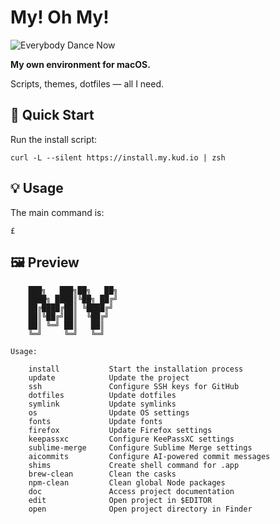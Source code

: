 # My! Oh My!

![Everybody Dance Now](everybodydancenow.gif)

**My own environment for macOS.**

Scripts, themes, dotfiles — all I need.

## 🚀 Quick Start

Run the install script:

```shell
curl -L --silent https://install.my.kud.io | zsh
```

## 💡 Usage

The main command is:

```shell
£
```

## 🖼️ Preview

```
    ███╗   ███╗██╗   ██╗
    ████╗ ████║╚██╗ ██╔╝
    ██╔████╔██║ ╚████╔╝
    ██║╚██╔╝██║  ╚██╔╝
    ██║ ╚═╝ ██║   ██║
    ╚═╝     ╚═╝   ╚═╝

Usage:

    install           Start the installation process
    update            Update the project
    ssh               Configure SSH keys for GitHub
    dotfiles          Update dotfiles
    symlink           Update symlinks
    os                Update OS settings
    fonts             Update fonts
    firefox           Update Firefox settings
    keepassxc         Configure KeePassXC settings
    sublime-merge     Configure Sublime Merge settings
    aicommits         Configure AI-powered commit messages
    shims             Create shell command for .app
    brew-clean        Clean the casks
    npm-clean         Clean global Node packages
    doc               Access project documentation
    edit              Open project in $EDITOR
    open              Open project directory in Finder
```
